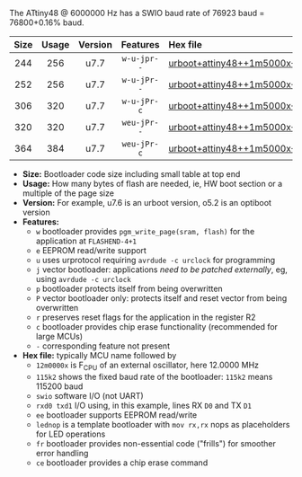 The ATtiny48 @ 6000000 Hz has a SWIO baud rate of 76923 baud = 76800+0.16% baud.

|Size|Usage|Version|Features|Hex file|
|:-:|:-:|:-:|:-:|:--|
|244|256|u7.7|`w-u-jpr--`|[urboot+attiny48++1m5000x+++19k2_swio_rxb0_txb1_lednop.hex](https://raw.githubusercontent.com/stefanrueger/urboot.hex/main/mcus/attiny48/external_oscillator/fcpu++1m5000_Hz/br+++19k2_bps/urboot+attiny48++1m5000x+++19k2_swio_rxb0_txb1_lednop.hex)|
|252|256|u7.7|`w-u-jPr--`|[urboot+attiny48++1m5000x+++19k2_swio_rxb0_txb1.hex](https://raw.githubusercontent.com/stefanrueger/urboot.hex/main/mcus/attiny48/external_oscillator/fcpu++1m5000_Hz/br+++19k2_bps/urboot+attiny48++1m5000x+++19k2_swio_rxb0_txb1.hex)|
|306|320|u7.7|`w-u-jPr-c`|[urboot+attiny48++1m5000x+++19k2_swio_rxb0_txb1_lednop_fr_ce.hex](https://raw.githubusercontent.com/stefanrueger/urboot.hex/main/mcus/attiny48/external_oscillator/fcpu++1m5000_Hz/br+++19k2_bps/urboot+attiny48++1m5000x+++19k2_swio_rxb0_txb1_lednop_fr_ce.hex)|
|320|320|u7.7|`weu-jPr--`|[urboot+attiny48++1m5000x+++19k2_swio_rxb0_txb1_ee_lednop.hex](https://raw.githubusercontent.com/stefanrueger/urboot.hex/main/mcus/attiny48/external_oscillator/fcpu++1m5000_Hz/br+++19k2_bps/urboot+attiny48++1m5000x+++19k2_swio_rxb0_txb1_ee_lednop.hex)|
|364|384|u7.7|`weu-jPr-c`|[urboot+attiny48++1m5000x+++19k2_swio_rxb0_txb1_ee_lednop_fr_ce.hex](https://raw.githubusercontent.com/stefanrueger/urboot.hex/main/mcus/attiny48/external_oscillator/fcpu++1m5000_Hz/br+++19k2_bps/urboot+attiny48++1m5000x+++19k2_swio_rxb0_txb1_ee_lednop_fr_ce.hex)|

- **Size:** Bootloader code size including small table at top end
- **Usage:** How many bytes of flash are needed, ie, HW boot section or a multiple of the page size
- **Version:** For example, u7.6 is an urboot version, o5.2 is an optiboot version
- **Features:**
  + `w` bootloader provides `pgm_write_page(sram, flash)` for the application at `FLASHEND-4+1`
  + `e` EEPROM read/write support
  + `u` uses urprotocol requiring `avrdude -c urclock` for programming
  + `j` vector bootloader: applications *need to be patched externally*, eg, using `avrdude -c urclock`
  + `p` bootloader protects itself from being overwritten
  + `P` vector bootloader only: protects itself and reset vector from being overwritten
  + `r` preserves reset flags for the application in the register R2
  + `c` bootloader provides chip erase functionality (recommended for large MCUs)
  + `-` corresponding feature not present
- **Hex file:** typically MCU name followed by
  + `12m0000x` is F<sub>CPU</sub> of an external oscillator, here 12.0000 MHz
  + `115k2` shows the fixed baud rate of the bootloader: `115k2` means 115200 baud
  + `swio` software I/O (not UART)
  + `rxd0 txd1` I/O using, in this example, lines RX `D0` and TX `D1`
  + `ee` bootloader supports EEPROM read/write
  + `lednop` is a template bootloader with `mov rx,rx` nops as placeholders for LED operations
  + `fr` bootloader provides non-essential code ("frills") for smoother error handling
  + `ce` bootloader provides a chip erase command
